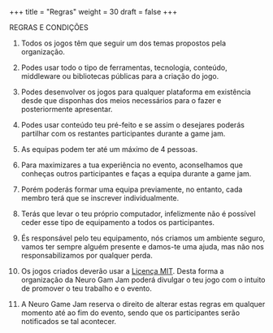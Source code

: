 +++
title = "Regras"
weight = 30
draft = false
+++

REGRAS E CONDIÇÕES

1. Todos os jogos têm que seguir um dos temas propostos pela organização.

2. Podes usar todo o tipo de ferramentas, tecnologia, conteúdo, middleware ou bibliotecas públicas para a criação do jogo.

3. Podes desenvolver os jogos para qualquer plataforma em existência desde que disponhas dos meios necessários para o fazer e posteriormente apresentar.

4. Podes usar conteúdo teu pré-feito e se assim o desejares poderás partilhar com os restantes participantes durante a game jam.

5. As equipas podem ter até um máximo de 4 pessoas.

6. Para maximizares a tua experiência no evento, aconselhamos que conheças outros participantes e faças a equipa durante a game jam.

7. Porém poderás formar uma equipa previamente, no entanto, cada membro terá que se inscrever individualmente.

8. Terás que levar o teu próprio computador, infelizmente não é possível ceder esse tipo de equipamento a todos os participantes.

9. És responsável pelo teu equipamento, nós criamos um ambiente seguro, vamos ter sempre alguém presente e damos-te uma ajuda, mas não nos responsabilizamos por qualquer perda.

10. Os jogos criados deverão usar a [Licença MIT](https://choosealicense.com/licenses/mit/). Desta forma a organização da Neuro Gam Jam poderá divulgar o teu jogo com o intuito de promover o teu trabalho e o evento.

11. A Neuro Game Jam reserva o direito de alterar estas regras em qualquer momento até ao fim do evento, sendo que os participantes serão notificados se tal acontecer.
